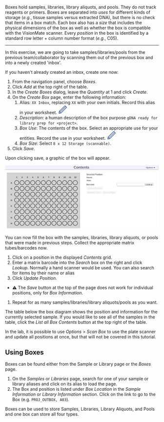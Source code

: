 
Boxes hold samples, libraries, library aliquots, and pools. They do not track 
reagents or primers. Boxes are separated into _uses_ for different kinds
of storage (_e.g._, tissue samples versus extracted DNA), but there is no
check that items in a box match. Each box also has a _size_ that includes
the physical dimensions of the box as well as whether the box is compatible
with the VisionMate scanner. Every _position_ in the box is identified
by a standard row letter + column number format (_e.g._, C05).

---------------------------

In this exercise, we are going to take samples/libraries/pools from the
previous team/collaborator by scanning them out of the previous box and into a
newly created 'inbox'. 

If you haven't already created an inbox, create one now:

1. From the navigation panel, choose _Boxes_.
1. Click _Add_ at the top right of the table.
1. In the _Create Boxes_ dialog, leave the _Quantity_ at 1 and click _Create_.
1. On the _Create Box_ page, enter the following information:
   1. Alias: `XX Inbox`, replacing `XX` with your own initials. Record this alias in your
      worksheet. <img src="pics/blue_pencil.png">
   1. _Description_: a human description of the box purpose  `gDNA ready for
      library prep for <project>`.
   1. _Box Use_: The contents of the box. Select an appropriate use for your entities.
      Record the use in your worksheet. <img src="pics/blue_pencil.png">
   1. _Box Size_: Select `8 x 12 Storage (scannable)`.
1. Click _Save_.

Upon clicking save, a graphic of the box will appear.

<img src="pics/5-empty-box.png" id="figure">

You can now fill the box with the samples, libraries, library aliquots, or pools that
were made in previous steps. Collect the appropriate matrix tubes/barcodes now.

1. Click on a position in the displayed _Contents_ grid.
1. Enter a matrix barcode into the _Search_ box on the right and click _Lookup_.
Normally a hand scanner would be used. You can also search for items by their
name or alias
1. Click _Update Position_. 
  * &#9888; The _Save_ button at the top of the page does not work for
    individual positions, only for _Box Information_.
1. Repeat for as many samples/libraries/library aliquots/pools as you want.

The table below the box diagram shows the position and information for the
currently selected sample. If you would like to see all of the samples in the
table, click the _List all Box Contents_ button at the top right of the table.

In the lab, it is possible to use _Options_ > _Scan Box_ to use the plate
scanner and update all positions at once, but that will not be covered in this
tutorial.

## Using Boxes

Boxes can be found either from the Sample or Library page or the _Boxes_ page.

1. On the _Samples_ or _Libraries_ page, search for one of your sample or library aliases
   and click on its alias to load the page.
1. The Box and position is listed under _Box Location_ in the _Sample Information_
   or _Library Information_ section. Click on the link to go to the Box (e.g.
   `PROJ_OUTBOX, A03`).

Boxes can be used to store Samples, Libraries, Library Aliquots, and Pools and one box can
store all four types.

